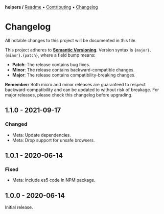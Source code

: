 **helpers /**
[Readme](https://cosmic.plus/#view:js-helpers)
• [Contributing](https://cosmic.plus/#view:js-helpers/CONTRIBUTING)
• [Changelog](https://cosmic.plus/#view:js-helpers/CHANGELOG)

# Changelog

All notable changes to this project will be documented in this file.

This project adheres to **[Semantic
Versioning](https://semver.org/spec/v2.0.0.html)**. Version syntax is
`{major}.{minor}.{patch}`, where a field bump means:

- **Patch**: The release contains bug fixes.
- **Minor**: The release contains backward-compatible changes.
- **Major**: The release contains compatibility-breaking changes.

**Remember:** Both micro and minor releases are guaranteed to respect
backward-compatibility and can be updated to without risk of breakage. For major
releases, please check this changelog before upgrading.

## 1.1.0 - 2021-09-17

### Changed

- Meta: Update dependencies.
- Meta: Drop support for unsafe browsers.

## 1.0.1 - 2020-06-14

### Fixed

- Meta: include es5 code in NPM package.

## 1.0.0 - 2020-06-14

Initial release.
